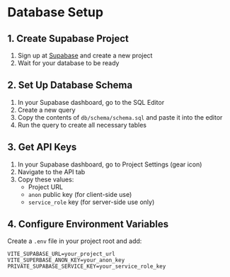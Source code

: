 # Database Setup

## 1. Create Supabase Project

1. Sign up at [Supabase](https://supabase.com) and create a new project
2. Wait for your database to be ready

## 2. Set Up Database Schema

1. In your Supabase dashboard, go to the SQL Editor
2. Create a new query
3. Copy the contents of `db/schema/schema.sql` and paste it into the editor
4. Run the query to create all necessary tables

## 3. Get API Keys

1. In your Supabase dashboard, go to Project Settings (gear icon)
2. Navigate to the API tab
3. Copy these values:
   - Project URL
   - `anon` public key (for client-side use)
   - `service_role` key (for server-side use only)

## 4. Configure Environment Variables

Create a `.env` file in your project root and add:

```env
VITE_SUPABASE_URL=your_project_url
VITE_SUPERBASE_ANON_KEY=your_anon_key
PRIVATE_SUPABASE_SERVICE_KEY=your_service_role_key
```
